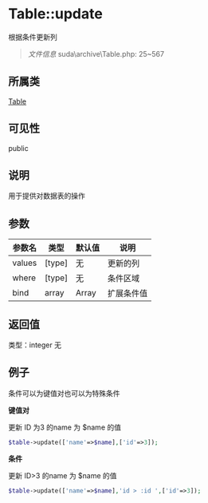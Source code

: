 # Table::update
根据条件更新列
> *文件信息* suda\archive\Table.php: 25~567
## 所属类 

[Table](../Table.md)

## 可见性

  public  
## 说明


用于提供对数据表的操作

## 参数

| 参数名 | 类型 | 默认值 | 说明 |
|--------|-----|-------|-------|
| values |  [type] | 无 |  更新的列 |
| where |  [type] | 无 |  条件区域 |
| bind |  array | Array |  扩展条件值 |

## 返回值
类型：integer
无

## 例子


条件可以为键值对也可以为特殊条件

**键值对**

更新 ID 为3 的name 为 $name 的值

```php
$table->update(['name'=>$name],['id'=>3]);
```

**条件**

更新 ID>3 的name 为 $name 的值

```php
$table->update(['name'=>$name],'id > :id ',['id'=>3]);
```